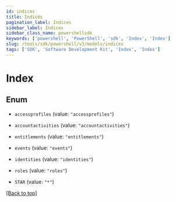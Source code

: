 ```yaml
---
id: indices
title: Indices
pagination_label: Indices
sidebar_label: Indices
sidebar_class_name: powershellsdk
keywords: ['powershell', 'PowerShell', 'sdk', 'Index', 'Index'] 
slug: /tools/sdk/powershell/v3/models/indices
tags: ['SDK', 'Software Development Kit', 'Index', 'Index']
---
```



# Index

## Enum


* `accessprofiles` (value: `"accessprofiles"`)

* `accountactivities` (value: `"accountactivities"`)

* `entitlements` (value: `"entitlements"`)

* `events` (value: `"events"`)

* `identities` (value: `"identities"`)

* `roles` (value: `"roles"`)

* `STAR` (value: `"*"`)


[[Back to top]](#) 

